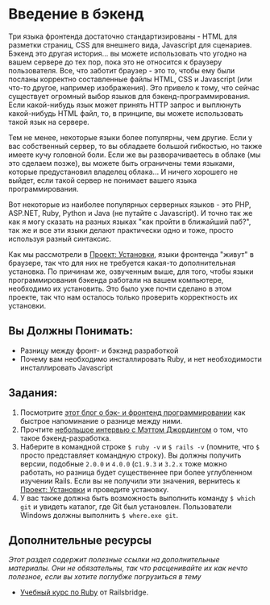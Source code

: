 # Введение в бэкенд
<!-- *...* -->

Три языка фронтенда достаточно стандартизированы - HTML для разметки страниц, CSS для внешнего вида, Javascript для сценариев. Бэкенд это другая история... вы можете использовать что угодно на вашем сервере до тех пор, пока это не относится к браузеру пользователя. Все, что заботит браузер - это то, чтобы ему были посланы корректно составленные файлы HTML, CSS и Javascript (или что-то другое, например изображения). Это привело к тому, что сейчас существует огромный выбор языков для бэкенд-программирования. Если какой-нибудь язык может принять HTTP запрос и выплюнуть какой-нибудь HTML файл, то, в принципе, вы можете использовать такой язык на сервере.

Тем не менее, некоторые языки более популярны, чем другие. Если у вас собственный сервер, то вы обладаете большой гибкостью, но также имеете кучу головной боли. Если же вы разворачиваетесь в облаке (мы это сделаем позже), вы можете быть ограничены теми языками, которые предустановил владелец облака... И ничего хорошего не выйдет, если такой сервер не понимает вашего языка программирования.

Вот некоторые из наиболее популярных серверных языков - это PHP, ASP.NET, Ruby, Python и Java (не путайте с Javascript). И точно так же как я могу сказать на разных языках "как пройти в ближайший паб?", так же и все эти языки делают практически одно и тоже, просто используя разный синтаксис.

Как мы рассмотрели в [Проект: Установки](/basics-of-web-development/project-installations), языки фронтенда "живут" в браузере, так что для них не требуется какая-то дополнительная установка. По причинам же, озвученным выше, для того, чтобы языки программирования бэкенда работали на вашем компьютере, необходимо их установить. Это было уже почти сделано в этом проекте, так что нам осталось только проверить корректность их установки.

## Вы Должны Понимать:

* Разницу между фронт- и бэкэнд разработкой
* Почему вам необходимо инсталлировать Ruby, и нет необходимости инсталлировать Javascript

## Задания:

1. Посмотрите [этот блог о бэк- и фронтенд программировании](http://blog.teamtreehouse.com/i-dont-speak-your-language-frontend-vs-backend) как быстрое напоминание о разнице между ними.
2. Прочтите [небольшое интервью с Мэттом Джордингом](http://blog.generalassemb.ly/what-is-back-end-web-development/) о том, что такое бэкенд-разработка.
1. Наберите в командной строке `$ ruby -v` и `$ rails -v` (помните, что `$` просто представляет командную строку). Вы должны получить версии, подобные `2.0.0` и `4.0.0` (с`1.9.3` и `3.2.x` тоже можно работать, но разница будет существеннее при более углубленном изучении Rails. Если вы не получили эти значения, вернитесь к [Проект: Установки](/basics-of-web-development/project-installations) и проведите установку.
2. У вас также должна быть возможность выполнить команду `$ which git` и увидеть каталог, где Git был установлен. Пользователи Windows должны выполнить `$ where.exe git`.

## Дополнительные ресурсы

*Этот раздел содержит полезные ссылки на дополнительные материалы. Они не обязательны, так что расценивайте их как нечто полезное, если вы хотите поглубже погрузиться в тему*

* [Учебный курс по Ruby](http://curriculum.railsbridge.org/ruby/) от Railsbridge.
